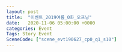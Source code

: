 ```yaml
---
layout: post
title:  "이벤트_2019여름_0화_오프닝"
date:   2020-11-06 05:00:00 +0000
categories: Event
Tags: Story Event
SceneCode: ["scene_evt190627_cp0_q1_s10"]
---
```

